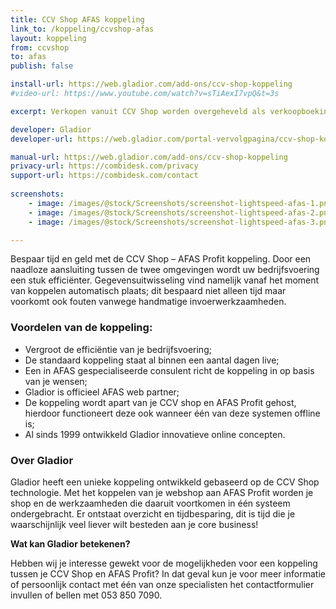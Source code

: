 ```yaml
---
title: CCV Shop AFAS koppeling
link_to: /koppeling/ccvshop-afas
layout: koppeling
from: ccvshop
to: afas
publish: false

install-url: https://web.gladior.com/add-ons/ccv-shop-koppeling
#video-url: https://www.youtube.com/watch?v=sTiAexI7vpQ&t=3s

excerpt: Verkopen vanuit CCV Shop worden overgeheveld als verkoopboekingen in AFAS Profit. 

developer: Gladior  
developer-url: https://web.gladior.com/portal-vervolgpagina/ccv-shop-koppeling

manual-url: https://web.gladior.com/add-ons/ccv-shop-koppeling
privacy-url: https://combidesk.com/privacy
support-url: https://combidesk.com/contact
      
screenshots:
    - image: /images/@stock/Screenshots/screenshot-lightspeed-afas-1.png
    - image: /images/@stock/Screenshots/screenshot-lightspeed-afas-2.png
    - image: /images/@stock/Screenshots/screenshot-lightspeed-afas-3.png

---
```


Bespaar tijd en geld met de CCV Shop – AFAS Profit koppeling. Door een naadloze aansluiting tussen de twee omgevingen wordt uw bedrijfsvoering een stuk efficiënter. Gegevensuitwisseling vind namelijk vanaf het moment van koppelen automatisch plaats; dit bespaard niet alleen tijd maar voorkomt ook fouten vanwege handmatige invoerwerkzaamheden.

### Voordelen van de koppeling:
* Vergroot de efficiëntie van je bedrijfsvoering;
* De standaard koppeling staat al binnen een aantal dagen live;
* Een in AFAS gespecialiseerde consulent richt de koppeling in op basis van je wensen;
* Gladior is officieel AFAS web partner;
* De koppeling wordt apart van je CCV shop en AFAS Profit gehost, hierdoor functioneert deze ook wanneer één van deze systemen offline is;
* Al sinds 1999 ontwikkeld Gladior innovatieve online concepten. 

### Over Gladior
Gladior heeft een unieke koppeling ontwikkeld gebaseerd op de CCV Shop technologie. Met het koppelen van je webshop aan AFAS Profit worden je shop en de werkzaamheden die daaruit voortkomen in één systeem ondergebracht. Er ontstaat overzicht en tijdbesparing, dit is tijd die je waarschijnlijk veel liever wilt besteden aan je core business! 

__Wat kan Gladior betekenen?__ 

Hebben wij je interesse gewekt voor de mogelijkheden voor een koppeling tussen je CCV Shop en AFAS Profit? In dat geval kun je voor meer informatie of persoonlijk contact met één van onze specialisten het contactformulier invullen of bellen met 053 850 7090.
